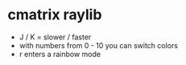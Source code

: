 # cmatrix raylib
- J / K = slower / faster
- with numbers from 0 - 10 you can switch colors
- r enters a rainbow mode 
